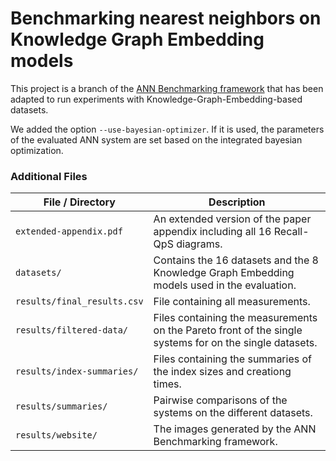 Benchmarking nearest neighbors on Knowledge Graph Embedding models
==================================================================

This project is a branch of the [ANN Benchmarking framework](https://github.com/erikbern/ann-benchmarks) that has been adapted to run experiments with Knowledge-Graph-Embedding-based datasets.

We added the option `--use-bayesian-optimizer`. If it is used, the parameters of the evaluated ANN system are set based on the integrated bayesian optimization.

### Additional Files

| File / Directory | Description |
|---|---|
| `extended-appendix.pdf` | An extended version of the paper appendix including all 16 Recall-QpS diagrams. |
| `datasets/` | Contains the 16 datasets and the 8 Knowledge Graph Embedding models used in the evaluation. |
| `results/final_results.csv` | File containing all measurements. |
| `results/filtered-data/` | Files containing the measurements on the Pareto front of the single systems for on the single datasets. |
| `results/index-summaries/` | Files containing the summaries of the index sizes and creationg times. |
| `results/summaries/` | Pairwise comparisons of the systems on the different datasets. |
| `results/website/` | The images generated by the ANN Benchmarking framework. |


